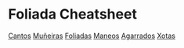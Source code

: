# Foliada Cheatsheet

<div class="buttons">
    <a class="button" href="pezas/cantos/">Cantos</a>
    <a class="button" href="pezas/muinheiras/">Muñeiras</a>
    <a class="button" href="pezas/foliadas/">Foliadas</a>
    <a class="button" href="pezas/maneos/">Maneos</a>
    <a class="button" href="pezas/agarrados/">Agarrados</a>
    <a class="button" href="pezas/xotas/">Xotas</a>
</div>

<link rel="stylesheet" href="/assets/css/styles.css">
